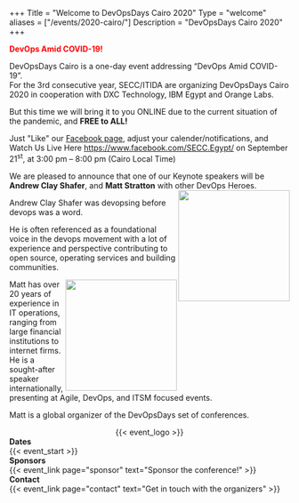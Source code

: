 +++
Title = "Welcome to DevOpsDays Cairo 2020"
Type = "welcome"
aliases = ["/events/2020-cairo/"]
Description = "DevOpsDays Cairo 2020"
+++

<div>
<p><span style="color: #ff0000;"><strong>DevOps Amid COVID-19!</strong></span></p>

<p>
DevOpsDays Cairo is a one-day event addressing “DevOps Amid COVID-19”.  
<br>
For the 3rd consecutive year, SECC/ITIDA are organizing DevOpsDays Cairo 2020 in cooperation with DXC Technology, IBM Egypt and Orange Labs. </p> 

<p>But this time we will bring it to you ONLINE due to the current situation of the pandemic, and <strong>FREE to ALL!</strong></p>

<p>Just "Like" our <a href="https://www.facebook.com/SECC.Egypt/" rel="noopener noreferrer" target="_blank">Facebook page</a>, adjust your calender/notifications, and Watch Us Live Here&nbsp;<a href="https://www.facebook.com/SECC.Egypt/" rel="noopener noreferrer" target="_blank">https://www.facebook.com/SECC.Egypt/</a> on September 21<sup>st</sup>, at 3:00 pm &ndash; 8:00 pm (Cairo Local Time)</p>
<p>
  We are pleased to announce that one of our Keynote speakers will be <strong>Andrew Clay Shafer</strong>, and <strong>Matt Stratton</strong> with other DevOps Heroes. 
  <img src="https://assets.podomatic.net/ts/7e/ff/df/jaydestro73507/640x640_13381982.jpg" height="200" align="right" border="0">
</p>
  <p>
  Andrew Clay Shafer was devopsing before devops was a word.
</p>
<p>
He is often referenced as a foundational voice in the devops movement with a lot of experience and perspective contributing to open source, operating services and building communities.
</p>

<p>
  <img src="https://avatars1.githubusercontent.com/u/1280666?s=460&u=3e0b5214abaa45865dabb895c5b11c9c53e0ac08&v=4" height="200" align="right" border="0">
  Matt has over 20 years of experience in IT operations, ranging from large financial institutions to internet firms.  He is a sought-after speaker internationally, presenting at Agile, DevOps, and ITSM focused events. 
</p>
<p>
Matt is a global organizer of the DevOpsDays set of conferences.
</p>



  
</div>
<div style="text-align:center;">
  {{< event_logo >}}
</div>

<div class = "row">
  <div class = "col-md-2">
    <strong>Dates</strong>
  </div>
  <div class = "col-md-8">
    {{< event_start >}}
  </div>
</div>

<!-- div class = "row">
  <div class = "col-md-2">
    <strong>Location</strong>
  </div>
  <div class = "col-md-8">
    {{< event_location >}}
  </div>
</div> -->

<!-- <div class = "row">
  <div class = "col-md-2">
    <strong>Register</strong>
  </div>
  <div class = "col-md-8">
    {{< event_link page="registration" text="Register to attend the conference!" >}}
  </div>
</div> -->

<!-- div class = "row">
  <div class = "col-md-2">
    <strong>Propose</strong>
  </div>
  <div class = "col-md-8">
    {{< event_link page="propose" text="Propose a talk!" >}}
  </div>
</div -->

<!-- <div class = "row">
  <div class = "col-md-2">
    <strong>Program</strong>
  </div>
  <div class = "col-md-8">
    View the {{< event_link page="program" text="program." >}}
  </div>
</div> -->

<!-- <div class = "row">
  <div class = "col-md-2">
    <strong>Speakers</strong>
  </div>
  <div class = "col-md-8">
    Check out the {{< event_link page="speakers" text="speakers!" >}}
  </div>
</div> -->

<div class = "row">
  <div class = "col-md-2">
    <strong>Sponsors</strong>
  </div>
  <div class = "col-md-8">
    {{< event_link page="sponsor" text="Sponsor the conference!" >}}
  </div>
</div>

<div class = "row">
  <div class = "col-md-2">
    <strong>Contact</strong>
  </div>
  <div class = "col-md-8">
    {{< event_link page="contact" text="Get in touch with the organizers" >}}
  </div>
</div>

<!-- Uncomment if you added your city twitter name -->
<!--
{{< event_twitter >}}
-->
